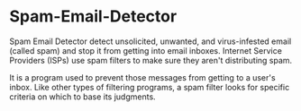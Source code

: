 # Spam-Email-Detector

Spam Email Detector detect unsolicited, unwanted, and virus-infested email (called spam) and stop it from getting into email inboxes. Internet Service Providers (ISPs) use spam filters to make sure they aren't distributing spam.

It is a program used to prevent those messages from getting to a user's inbox. Like other types of filtering programs, a spam filter looks for specific criteria on which to base its judgments.

<!-- 
ahfdksajkhfkdsafhdsafdsafhjsa adshfkdshfkashdkf ahfdksajkhfkdsafhdsafdsafhjsa adshfkdshfkashdkfahfdksajkhfkdsafhdsafdsafhjsa adshfkdshfkashdkfahfdksajkhfkdsafhdsafdsafhjsa adshfkdshfkashdkfahfdksajkhfkdsafhdsafdsafhjsa adshfkdshfkashdkfahfdksajkhfkdsafhdsafdsafhjsa adshfkdshfkashdkfahfdksajkhfkdsafhdsafdsafhjsa adshfkdshfkashdkfahfdksajkhfkdsafhdsafdsafhjsa 
-->
